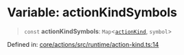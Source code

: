 # Variable: actionKindSymbols

> `const` **actionKindSymbols**: `Map`\<[`actionKind`](../enumerations/actionKind.md), `symbol`\>

Defined in: [core/actions/src/runtime/action-kind.ts:14](https://github.com/LaWebcapsule/orbits/blob/504560817f25458d3fb6654ab2ed313dea8d3ae0/core/actions/src/runtime/action-kind.ts#L14)

